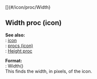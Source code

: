 []{#/icon/proc/Width}    
## Width proc (icon)    
**See also:**    
:   [icon](/ref/icon.md)    
:   [procs (icon)](/ref/icon/proc.md)    
:   [Height proc](/ref/icon/proc/Height.md)    
<!-- -->    
**Format:**    
:   Width()    
This finds the width, in pixels, of the icon.  